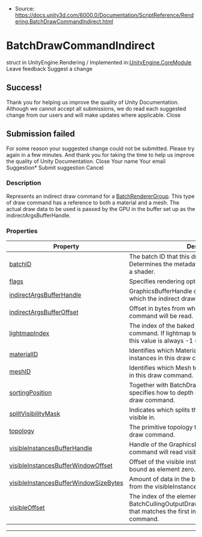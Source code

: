 * Source: https://docs.unity3d.com/6000.0/Documentation/ScriptReference/Rendering.BatchDrawCommandIndirect.html

# BatchDrawCommandIndirect
struct in UnityEngine.Rendering
/
Implemented in:[UnityEngine.CoreModule](https://docs.unity3d.com/6000.0/Documentation/ScriptReference/UnityEngine.CoreModule.html)
Leave feedback
Suggest a change
## Success!
Thank you for helping us improve the quality of Unity Documentation. Although we cannot accept all submissions, we do read each suggested change from our users and will make updates where applicable.
Close
## Submission failed
For some reason your suggested change could not be submitted. Please <a>try again</a> in a few minutes. And thank you for taking the time to help us improve the quality of Unity Documentation.
Close
Your name Your email Suggestion* Submit suggestion
Cancel
### Description
Represents an indirect draw command for a [BatchRendererGroup](https://docs.unity3d.com/6000.0/Documentation/ScriptReference/Rendering.BatchRendererGroup.html). 
This type of draw command has a reference to both a material and a mesh. The actual draw data to be used is passed by the GPU in the buffer set up as the indirectArgsBufferHandle. 
### Properties
Property | Description  
---|---  
[batchID](https://docs.unity3d.com/6000.0/Documentation/ScriptReference/Rendering.BatchDrawCommandIndirect-batchID.html) | The batch ID that this draw command uses. Determines the metadata values that are available to a shader.  
[flags](https://docs.unity3d.com/6000.0/Documentation/ScriptReference/Rendering.BatchDrawCommandIndirect-flags.html) | Specifies rendering options for the draw command.  
[indirectArgsBufferHandle](https://docs.unity3d.com/6000.0/Documentation/ScriptReference/Rendering.BatchDrawCommandIndirect-indirectArgsBufferHandle.html) |  GraphicsBufferHandle of the GraphicsBuffer from which the indirect draw command will be read.  
[indirectArgsBufferOffset](https://docs.unity3d.com/6000.0/Documentation/ScriptReference/Rendering.BatchDrawCommandIndirect-indirectArgsBufferOffset.html) | Offset in bytes from which the indirect draw command will be read.  
[lightmapIndex](https://docs.unity3d.com/6000.0/Documentation/ScriptReference/Rendering.BatchDrawCommandIndirect-lightmapIndex.html) | The index of the baked lightmap used in this draw command. If lightmap texture arrays are enabled, this value is always -1 (0xFFFF).  
[materialID](https://docs.unity3d.com/6000.0/Documentation/ScriptReference/Rendering.BatchDrawCommandIndirect-materialID.html) | Identifies which Material to use to render the instances in this draw command.  
[meshID](https://docs.unity3d.com/6000.0/Documentation/ScriptReference/Rendering.BatchDrawCommandIndirect-meshID.html) | Identifies which Mesh to use to render the instances in this draw command.  
[sortingPosition](https://docs.unity3d.com/6000.0/Documentation/ScriptReference/Rendering.BatchDrawCommandIndirect-sortingPosition.html) | Together with BatchDrawCommand.flags, this specifies how to depth sort the instances in this draw command.  
[splitVisibilityMask](https://docs.unity3d.com/6000.0/Documentation/ScriptReference/Rendering.BatchDrawCommandIndirect-splitVisibilityMask.html) | Indicates which splits that the draw command is visible in.  
[topology](https://docs.unity3d.com/6000.0/Documentation/ScriptReference/Rendering.BatchDrawCommandIndirect-topology.html) | The primitive topology to use when executing the draw command.  
[visibleInstancesBufferHandle](https://docs.unity3d.com/6000.0/Documentation/ScriptReference/Rendering.BatchDrawCommandIndirect-visibleInstancesBufferHandle.html) | Handle of the GraphicsBuffer from which the draw command will read visible instance index.  
[visibleInstancesBufferWindowOffset](https://docs.unity3d.com/6000.0/Documentation/ScriptReference/Rendering.BatchDrawCommandIndirect-visibleInstancesBufferWindowOffset.html) | Offset of the visible instances buffer that will be bound as element zero.  
[visibleInstancesBufferWindowSizeBytes](https://docs.unity3d.com/6000.0/Documentation/ScriptReference/Rendering.BatchDrawCommandIndirect-visibleInstancesBufferWindowSizeBytes.html) | Amount of data in the buffer to be bound, starting from the visibleInstancesBufferWindowOffset value.  
[visibleOffset](https://docs.unity3d.com/6000.0/Documentation/ScriptReference/Rendering.BatchDrawCommandIndirect-visibleOffset.html) | The index of the element in BatchCullingOutputDrawCommands.visibleInstances that matches the first instance in this draw command.  
* * *
